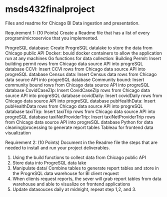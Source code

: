 # msds432finalproject
Files and readme for Chicago BI Data ingestion and presentation. 

Requirement 1: (10 Points) Create a Readme file that has a list of every program/microservice that you implemented. 

ProgreSQL database:  Create ProgreSQL datalake to store the data from Chicago public API
Docker: bouid docker containers to allow the application run at any machines
Go functions for data collection:
  Building Permit: Insert building permit rows from Chicago data source API into progreSQL database
  CCVI: Insert CCVI rows from Chicago data source API into progreSQL database
  Census data:  Insert Census data  rows from Chicago data source API into progreSQL database
  Community bound: Insert community bound rows from Chicago data source API into progreSQL database
  CovidCaseZIp: Insert CovidCaseZIp rows from Chicago data source API into progreSQL database
  covidDaily: Insert covidDaily rows from Chicago data source API into progreSQL database
  pubHealthData: Insert pubHealthData rows from Chicago data source API into progreSQL database
  taxiTirp:  Insert taxiTrip rows from Chicago data source API into progreSQL database
  taxiNetProviderTrip:  Insert taxiNetProviderTrip rows from Chicago data source API into progreSQL database
Python for data cleaning/processing to generate report tables
Tableau for frontend data visualization



Requirement 2: (10 Points) Document in the Readme file the steps that are needed to install and run your project deliverables. 

1. Using the build functions to collect data from Chicago public API
2. Store data into ProgreSQL  data lake
3. Manipulate data/ Combine tables to generate report tables and store in the ProgreSQL data warehouse for BI client request
4. When clients request reports, the sever will grab report tables from data warehouse and able to visualize on frontend applications
5. Update datasouces daily at midnight, repeat step 1,2, and 3.

